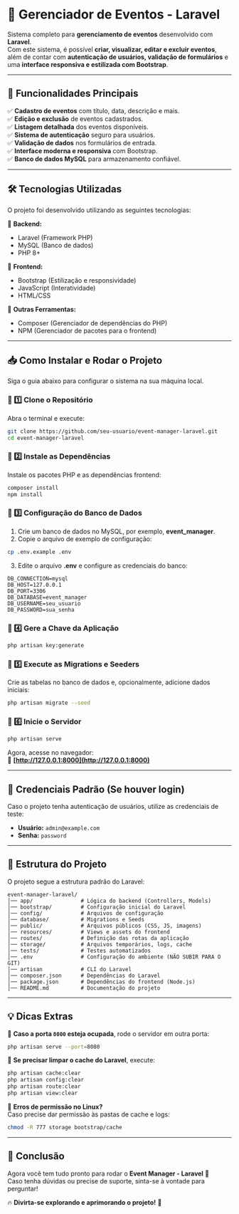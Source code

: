 # 🎉 Gerenciador de Eventos - Laravel

Sistema completo para **gerenciamento de eventos** desenvolvido com **Laravel**.  
Com este sistema, é possível **criar, visualizar, editar e excluir eventos**, além de contar com **autenticação de usuários, validação de formulários** e uma **interface responsiva e estilizada com Bootstrap**.

---

## 🚀 Funcionalidades Principais

✅ **Cadastro de eventos** com título, data, descrição e mais.  
✅ **Edição e exclusão** de eventos cadastrados.  
✅ **Listagem detalhada** dos eventos disponíveis.  
✅ **Sistema de autenticação** seguro para usuários.  
✅ **Validação de dados** nos formulários de entrada.  
✅ **Interface moderna e responsiva** com Bootstrap.  
✅ **Banco de dados MySQL** para armazenamento confiável.  

---

## 🛠️ Tecnologias Utilizadas

O projeto foi desenvolvido utilizando as seguintes tecnologias:

🔹 **Backend:**  
- Laravel (Framework PHP)  
- MySQL (Banco de dados)  
- PHP 8+  

🔹 **Frontend:**  
- Bootstrap (Estilização e responsividade)  
- JavaScript (Interatividade)  
- HTML/CSS  

🔹 **Outras Ferramentas:**  
- Composer (Gerenciador de dependências do PHP)  
- NPM (Gerenciador de pacotes para o frontend)  

---

## 📥 Como Instalar e Rodar o Projeto

Siga o guia abaixo para configurar o sistema na sua máquina local.

### 🔹 1️⃣ Clone o Repositório  

Abra o terminal e execute:  

```bash
git clone https://github.com/seu-usuario/event-manager-laravel.git
cd event-manager-laravel
```

### 🔹 2️⃣ Instale as Dependências  

Instale os pacotes PHP e as dependências frontend:

```bash
composer install
npm install
```

### 🔹 3️⃣ Configuração do Banco de Dados  

1. Crie um banco de dados no MySQL, por exemplo, **event_manager**.
2. Copie o arquivo de exemplo de configuração:

```bash
cp .env.example .env
```

3. Edite o arquivo **.env** e configure as credenciais do banco:

```
DB_CONNECTION=mysql
DB_HOST=127.0.0.1
DB_PORT=3306
DB_DATABASE=event_manager
DB_USERNAME=seu_usuario
DB_PASSWORD=sua_senha
```

### 🔹 4️⃣ Gere a Chave da Aplicação  

```bash
php artisan key:generate
```

### 🔹 5️⃣ Execute as Migrations e Seeders  

Crie as tabelas no banco de dados e, opcionalmente, adicione dados iniciais:

```bash
php artisan migrate --seed
```

### 🔹 6️⃣ Inicie o Servidor  

```bash
php artisan serve
```

Agora, acesse no navegador:  
🔗 **[http://127.0.0.1:8000](http://127.0.0.1:8000)**

---

## 🔑 Credenciais Padrão (Se houver login)

Caso o projeto tenha autenticação de usuários, utilize as credenciais de teste:

- **Usuário:** `admin@example.com`
- **Senha:** `password`

---

## 📂 Estrutura do Projeto

O projeto segue a estrutura padrão do Laravel:

```
event-manager-laravel/
│── app/               # Lógica do backend (Controllers, Models)
│── bootstrap/         # Configuração inicial do Laravel
│── config/            # Arquivos de configuração
│── database/          # Migrations e Seeds
│── public/            # Arquivos públicos (CSS, JS, imagens)
│── resources/         # Views e assets do frontend
│── routes/            # Definição das rotas da aplicação
│── storage/           # Arquivos temporários, logs, cache
│── tests/             # Testes automatizados
│── .env               # Configuração do ambiente (NÃO SUBIR PARA O GIT)
│── artisan            # CLI do Laravel
│── composer.json      # Dependências do Laravel
│── package.json       # Dependências do frontend (Node.js)
│── README.md          # Documentação do projeto
```

---

## 💡 Dicas Extras

🔹 **Caso a porta `8000` esteja ocupada**, rode o servidor em outra porta:  
```bash
php artisan serve --port=8080
```

🔹 **Se precisar limpar o cache do Laravel**, execute:  
```bash
php artisan cache:clear
php artisan config:clear
php artisan route:clear
php artisan view:clear
```

🔹 **Erros de permissão no Linux?**  
Caso precise dar permissão às pastas de cache e logs:  
```bash
chmod -R 777 storage bootstrap/cache
```

---

## 🎯 Conclusão

Agora você tem tudo pronto para rodar o **Event Manager - Laravel** 🚀  
Caso tenha dúvidas ou precise de suporte, sinta-se à vontade para perguntar!  

🔥 **Divirta-se explorando e aprimorando o projeto!** 🎉
